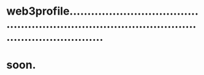 # web3profile....................................................................................................................
# soon.
